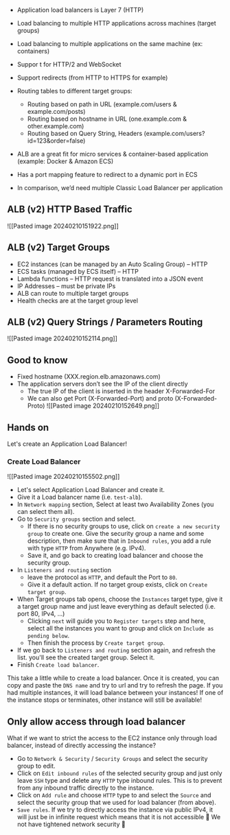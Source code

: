- Application load balancers is Layer 7 (HTTP)
- Load balancing to multiple HTTP applications across machines (target groups)
- Load balancing to multiple applications on the same machine (ex: containers)
- Suppor t for HTTP/2 and WebSocket
- Support redirects (from HTTP to HTTPS for example)

- Routing tables to different target groups:
	- Routing based on path in URL (example.com/users & example.com/posts)
	- Routing based on hostname in URL (one.example.com & other.example.com)
	- Routing based on Query String, Headers (example.com/users?id=123&order=false)
- ALB are a great fit for micro services & container-based application (example: Docker & Amazon ECS)
- Has a port mapping feature to redirect to a dynamic port in ECS
- In comparison, we’d need multiple Classic Load Balancer per application

## ALB (v2) HTTP Based Traffic
![[Pasted image 20240210151922.png]]

## ALB (v2) Target Groups
- EC2 instances (can be managed by an Auto Scaling Group) – HTTP
- ECS tasks (managed by ECS itself) – HTTP  
- Lambda functions – HTTP request is translated into a JSON event
- IP Addresses – must be private IPs
- ALB can route to multiple target groups  
- Health checks are at the target group level

## ALB (v2) Query Strings / Parameters Routing
![[Pasted image 20240210152114.png]]

## Good to know
- Fixed hostname (XXX.region.elb.amazonaws.com)
- The application servers don’t see the IP of the client directly  
	- The true IP of the client is inserted in the header X-Forwarded-For 
	- We can also get Port (X-Forwarded-Port) and proto (X-Forwarded-Proto)
![[Pasted image 20240210152649.png]]

## Hands on
Let's create an Application Load Balancer!

### Create Load Balancer
![[Pasted image 20240210155502.png]]
- Let's select Application Load Balancer and create it.
- Give it a Load balancer name (i.e. `test-alb`).
- In `Network mapping` section, Select at least two Availability Zones (you can select them all).
- Go to `Security groups` section and select.
	- If there is no security groups to use, click on `create a new security group` to create one. Give the security group a name and some description, then make sure that in `Inbound rules`, you add a rule with type `HTTP` from Anywhere (e.g. IPv4).
	- Save it, and go back to creating load balancer and choose the security group.
- In `Listeners and routing` section
	- leave the protocol as `HTTP`, and default the Port to `80`.
	- Give it a default action. If no target group exists, click on `Create target group`.
- When Target groups tab opens, choose the `Instances` target type, give it a target group name and just leave everything as default selected (i.e. port 80, IPv4, ...)
	- Clicking `next` will guide you to `Register targets` step and here, select all the instances you want to group and click on `Include as pending below`.
	- Then finish the process by `Create target group`.
- If we go back to `Listeners and routing` section again, and refresh the list. you'll see the created target group. Select it.
- Finish `Create load balancer`.

This take a little while to create a load balancer. Once it is created, you can copy and paste the `DNS name` and try to url and try to refresh the page. If you had multiple instances, it will load balance between your instances!
If one of the instance stops or terminates, other instance will still be available!

## Only allow access through load balancer

What if we want to strict the access to the EC2 instance only through load balancer, instead of directly accessing the instance?

- Go to `Network & Security` / `Security Groups` and select the security group to edit.
- Click on `Edit inbound rules` of the selected security group and just only leave `SSH` type and delete any `HTTP` type inbound rules. This is to prevent from any inbound traffic directly to the instance.
- Click on `Add rule` and choose `HTTP` type to and select the `Source` and select the security group that we used for load balancer (from above).
- `Save rules`.
If we try to directly access the instance via public IPv4, it will just be in infinite request which means that it is not accessible 👏
We not have tightened network security 🎉









